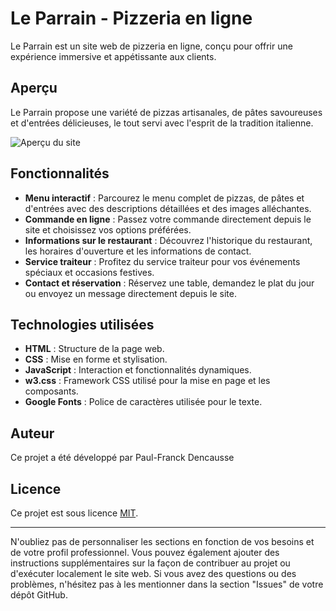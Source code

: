 

# Le Parrain - Pizzeria en ligne

Le Parrain est un site web de pizzeria en ligne, conçu pour offrir une expérience immersive et appétissante aux clients.

## Aperçu

Le Parrain propose une variété de pizzas artisanales, de pâtes savoureuses et d'entrées délicieuses, le tout servi avec l'esprit de la tradition italienne.

![Aperçu du site](https://images.pexels.com/photos/2619967/pexels-photo-2619967.jpeg?auto=compress&cs=tinysrgb&w=1260&h=750&dpr=1)

## Fonctionnalités

- **Menu interactif** : Parcourez le menu complet de pizzas, de pâtes et d'entrées avec des descriptions détaillées et des images alléchantes.
- **Commande en ligne** : Passez votre commande directement depuis le site et choisissez vos options préférées.
- **Informations sur le restaurant** : Découvrez l'historique du restaurant, les horaires d'ouverture et les informations de contact.
- **Service traiteur** : Profitez du service traiteur pour vos événements spéciaux et occasions festives.
- **Contact et réservation** : Réservez une table, demandez le plat du jour ou envoyez un message directement depuis le site.

## Technologies utilisées

- **HTML** : Structure de la page web.
- **CSS** : Mise en forme et stylisation.
- **JavaScript** : Interaction et fonctionnalités dynamiques.
- **w3.css** : Framework CSS utilisé pour la mise en page et les composants.
- **Google Fonts** : Police de caractères utilisée pour le texte.

## Auteur

Ce projet a été développé par Paul-Franck Dencausse

## Licence

Ce projet est sous licence [MIT](LICENSE).

---

N'oubliez pas de personnaliser les sections en fonction de vos besoins et de votre profil professionnel. Vous pouvez également ajouter des instructions supplémentaires sur la façon de contribuer au projet ou d'exécuter localement le site web. Si vous avez des questions ou des problèmes, n'hésitez pas à les mentionner dans la section "Issues" de votre dépôt GitHub.
